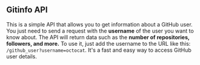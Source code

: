 ## Gitinfo API

This is a simple API that allows you to get information about a GitHub user. You just need to send a request with the **username** of the user you want to know about. The API will return data such as the **number of repositories, followers, and more.** To use it, just add the username to the URL like this: `/github_user?username=octocat`. It's a fast and easy way to access GitHub user details.

